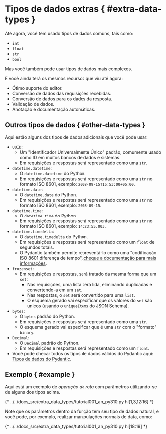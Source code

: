# Tipos de dados extras { #extra-data-types }

Até agora, você tem usado tipos de dados comuns, tais como:

* `int`
* `float`
* `str`
* `bool`

Mas você também pode usar tipos de dados mais complexos.

E você ainda terá os mesmos recursos que viu até agora:

* Ótimo suporte do editor.
* Conversão de dados das requisições recebidas.
* Conversão de dados para os dados da resposta.
* Validação de dados.
* Anotação e documentação automáticas.

## Outros tipos de dados { #other-data-types }

Aqui estão alguns dos tipos de dados adicionais que você pode usar:

* `UUID`:
    * Um "Identificador Universalmente Único" padrão, comumente usado como ID em muitos bancos de dados e sistemas.
    * Em requisições e respostas será representado como uma `str`.
* `datetime.datetime`:
    * O `datetime.datetime` do Python.
    * Em requisições e respostas será representado como uma `str` no formato ISO 8601, exemplo: `2008-09-15T15:53:00+05:00`.
* `datetime.date`:
    * O `datetime.date` do Python.
    * Em requisições e respostas será representado como uma `str` no formato ISO 8601, exemplo: `2008-09-15`.
* `datetime.time`:
    * O `datetime.time` do Python.
    * Em requisições e respostas será representado como uma `str` no formato ISO 8601, exemplo: `14:23:55.003`.
* `datetime.timedelta`:
    * O `datetime.timedelta` do Python.
    * Em requisições e respostas será representado como um `float` de segundos totais.
    * O Pydantic também permite representá-lo como uma "codificação ISO 8601 diferença de tempo", <a href="https://docs.pydantic.dev/latest/concepts/serialization/#custom-serializers" class="external-link" target="_blank">cheque a documentação para mais informações</a>.
* `frozenset`:
    * Em requisições e respostas, será tratado da mesma forma que um `set`:
        * Nas requisições, uma lista será lida, eliminando duplicadas e convertendo-a em um `set`.
        * Nas respostas, o `set` será convertido para uma `list`.
        * O esquema gerado vai especificar que os valores do `set` são unicos (usando o `uniqueItems` do JSON Schema).
* `bytes`:
    * O `bytes` padrão do Python.
    * Em requisições e respostas será representado como uma `str`.
    * O esquema gerado vai especificar que é uma `str` com o "formato" `binary`.
* `Decimal`:
    * O `Decimal` padrão do Python.
    * Em requisições e respostas será representado como um `float`.
* Você pode checar todos os tipos de dados válidos do Pydantic aqui: <a href="https://docs.pydantic.dev/latest/usage/types/types/" class="external-link" target="_blank">Tipos de dados do Pydantic</a>.

## Exemplo { #example }

Aqui está um exemplo de *operação de rota* com parâmetros utilizando-se de alguns dos tipos acima.

{* ../../docs_src/extra_data_types/tutorial001_an_py310.py hl[1,3,12:16] *}

Note que os parâmetros dentro da função tem seu tipo de dados natural, e você pode, por exemplo, realizar manipulações normais de data, como:

{* ../../docs_src/extra_data_types/tutorial001_an_py310.py hl[18:19] *}
